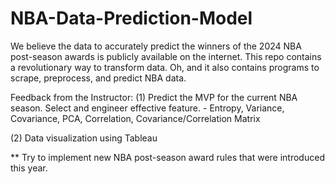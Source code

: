 # NBA-Data-Prediction-Model
We believe the data to accurately predict the winners of the 2024 NBA post-season awards is publicly available on the internet. This repo contains a revolutionary way to transform data. Oh, and it also contains programs to scrape, preprocess, and predict NBA data.


Feedback from the Instructor:
(1) Predict the MVP for the current NBA season. Select and engineer effective feature.
    - Entropy, Variance, Covariance, PCA, Correlation, Covariance/Correlation Matrix

(2) Data visualization using Tableau

** Try to implement new NBA post-season award rules that were introduced this year.